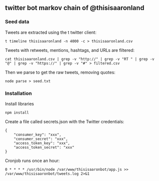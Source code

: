 ## twitter bot markov chain of @thisisaaronland

### Seed data

Tweets are extracted using the t twitter client:

	t timeline thisisaaronland -n 4000 -c > thisisaaronland.csv

Tweets with retweets, mentions, hashtags, and URLs are filtered:

	cat thisisaaronland.csv | grep -v "http://" | grep -v "RT " | grep -v "@" | grep -v "https://" | grep -v "#" > filtered.csv
	
Then we parse to get the raw tweets, removing quotes:

	node parse > seed.txt

### Installation

Install libraries

	npm install

Create a file called secrets.json with the Twitter credentials:

	{
	    "consumer_key": "xxx",
	    "consumer_secret": "xxx",
	    "access_token_key": "xxx",
	    "access_token_secret": "xxx"
	}
	
Cronjob runs once an hour:

	0 * * * * /usr/bin/node /var/www/thisisaaronbot/app.js >> /var/www/thisisaaronbot/tweets.log 2>&1